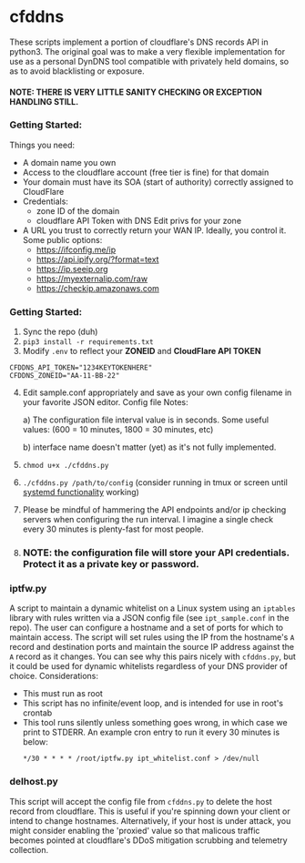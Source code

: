 # cfddns

These scripts implement a portion of cloudflare's DNS records API
in python3.  The original goal was to make a very flexible implementation for use as a personal DynDNS tool compatible with privately held domains, so as to avoid blacklisting or exposure.

#### NOTE:  THERE IS VERY LITTLE SANITY CHECKING OR EXCEPTION HANDLING STILL.


### Getting Started:

Things you need:
* A domain name you own
* Access to the cloudflare account (free tier is fine) for that domain
* Your domain must have its SOA (start of authority) correctly assigned to CloudFlare
* Credentials:
    * zone ID of the domain
    * cloudflare API Token with DNS Edit privs for your zone
* A URL you trust to correctly return your WAN IP.  Ideally, you control it.  Some public options:
    * https://ifconfig.me/ip
    * https://api.ipify.org/?format=text
    * https://ip.seeip.org
    * https://myexternalip.com/raw
    * https://checkip.amazonaws.com


### Getting Started:

1) Sync the repo (duh)
2) ```pip3 install -r requirements.txt```
3) Modify `.env` to reflect your **ZONEID** and **CloudFlare API TOKEN**
```
CFDDNS_API_TOKEN="1234KEYTOKENHERE"
CFDDNS_ZONEID="AA-11-BB-22"
```
4) Edit sample.conf appropriately and save as your own config filename in your favorite JSON editor. Config file Notes:

    a) The configuration file interval value is in seconds.  Some useful values: (600 = 10 minutes, 1800 = 30 minutes, etc)

    b) interface name doesn't matter (yet) as it's not fully implemented.
5) ```chmod u+x ./cfddns.py```
6) ```./cfddns.py /path/to/config``` (consider running in tmux or screen until [systemd functionality](https://github.com/tomh4x/cfddns/issues/1) working)
7) Please be mindful of hammering the API endpoints and/or ip checking servers when configuring the run interval.  I imagine a single check every 30 minutes is plenty-fast for most people.
8) ### NOTE: the configuration file will store your API credentials.  Protect it as a private key or password.

### iptfw.py
A script to maintain a dynamic whitelist on a Linux system using an `iptables` library with rules written via a JSON config file (see `ipt_sample.conf` in the repo).  The user can configure a hostname and a set of ports for which to maintain access.  The script will set rules using the IP from the hostname's `A` record and destination ports and maintain the source IP address against the `A` record as it changes.  You can see why this pairs nicely with `cfddns.py`, but it could be used for dynamic whitelists regardless of your DNS provider of choice.  Considerations:
* This must run as root
* This script has no infinite/event loop, and is intended for use in root's crontab
* This tool runs silently unless something goes wrong, in which case we print to STDERR.  An example cron entry to run it every 30 minutes is below:
    ```
    */30 * * * * /root/iptfw.py ipt_whitelist.conf > /dev/null
    ```

### delhost.py
This script will accept the config file from `cfddns.py` to delete the host record from cloudflare.  This is useful if you're spinning down your client or intend to change hostnames.  Alternatively, if your host is under attack, you might consider enabling the 'proxied' value so that malicous traffic becomes pointed at cloudflare's DDoS mitigation scrubbing and telemetry collection.

